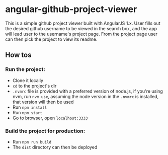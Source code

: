 # angular-github-project-viewer

This is a simple github project viewer built with AngularJS 1.x. User fills out the desired github username to be viewed in the search box, and the app will lead user to the username's project page. From the project page user can then pick the project to view its readme.

## How tos

### Run the project:
* Clone it locally
* `cd` to the project's dir
* `.nvmrc` file is provided with a preferred version of node.js, if you're using nvm, run `nvm use`, assuming the node version in the `.nvmrc` is installed, that version will then be used
* Run `npm install`
* Run `npm start`
* Go to browser, open `localhost:3333`

### Build the project for production:
* Run `npm run build`
* The `dist` directory can then be deployed
